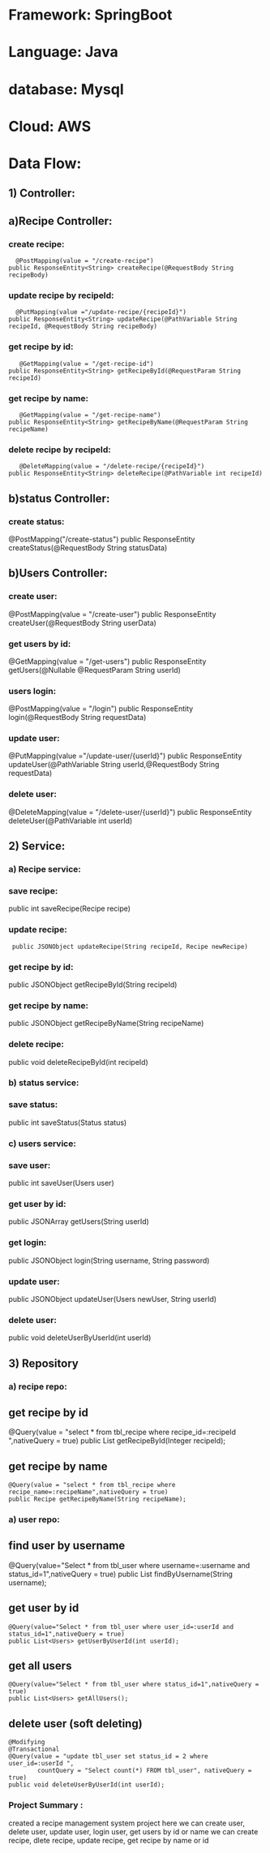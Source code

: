 # Framework: SpringBoot
# Language: Java
# database: Mysql
# Cloud: AWS

# Data Flow:
## 1) Controller: 

## a)Recipe Controller:
### create recipe: 
      @PostMapping(value = "/create-recipe")
    public ResponseEntity<String> createRecipe(@RequestBody String recipeBody)
    
### update recipe by recipeId: 
      @PutMapping(value ="/update-recipe/{recipeId}")
    public ResponseEntity<String> updateRecipe(@PathVariable String recipeId, @RequestBody String recipeBody)
                             
### get recipe by id:  
       @GetMapping(value = "/get-recipe-id")
    public ResponseEntity<String> getRecipeById(@RequestParam String recipeId)
                  
### get recipe by name: 
       @GetMapping(value = "/get-recipe-name")
    public ResponseEntity<String> getRecipeByName(@RequestParam String recipeName)
                  
###  delete recipe by recipeId: 
       @DeleteMapping(value = "/delete-recipe/{recipeId}")
    public ResponseEntity<String> deleteRecipe(@PathVariable int recipeId)


 ## b)status Controller:
  ###  create status: 
 @PostMapping("/create-status")
    public ResponseEntity<String> createStatus(@RequestBody String statusData)
  
  
 ## b)Users Controller:
  ###  create user: 
 @PostMapping(value = "/create-user")
    public ResponseEntity<String> createUser(@RequestBody String userData)
  
  ###  get users by id: 
 @GetMapping(value = "/get-users")
    public ResponseEntity<String> getUsers(@Nullable @RequestParam String userId)
  
  ###  users login: 
@PostMapping(value = "/login")
    public ResponseEntity<String> login(@RequestBody String requestData)
  
  ###  update user: 
@PutMapping(value ="/update-user/{userId}")
    public ResponseEntity<String> updateUser(@PathVariable String userId,@RequestBody String requestData)
  
  ###  delete user: 
 @DeleteMapping(value = "/delete-user/{userId}")
    public ResponseEntity<String> deleteUser(@PathVariable int userId)

 
 ## 2) Service:
  
 ### a) Recipe service:
 
 ### save recipe:
  public int saveRecipe(Recipe recipe)
  
 ### update recipe:
     public JSONObject updateRecipe(String recipeId, Recipe newRecipe)
 
### get recipe by id:
 public JSONObject getRecipeById(String recipeId) 
  
 ### get recipe by name:
 public JSONObject getRecipeByName(String recipeName)
  
 ### delete recipe:
 public void deleteRecipeById(int recipeId)
  
  
  ### b) status service:
  
  ### save status:
  public int saveStatus(Status status)
  
  
  ### c) users service:
  
  
### save user:
 public int saveUser(Users user) 
  
 ### get user by id:
 public JSONArray getUsers(String userId) 
  
  ### get login:
 public JSONObject login(String username, String password)
  
 ### update user:
  public JSONObject updateUser(Users newUser, String userId) 
  
  ### delete user:
  public void deleteUserByUserId(int userId)
  
  
  
  ## 3) Repository
  
  ### a) recipe repo:
  
  ## get recipe by id
   @Query(value = "select * from tbl_recipe where recipe_id=:recipeId ",nativeQuery = true)
    public List<Recipe> getRecipeById(Integer recipeId);

  ## get recipe by name
    @Query(value = "select * from tbl_recipe where recipe_name=:recipeName",nativeQuery = true)
    public Recipe getRecipeByName(String recipeName);
  
  
   ### a) user repo:
  
  ## find user by username
  @Query(value="Select * from tbl_user where username=:username and status_id=1",nativeQuery = true)
    public List<Users> findByUsername(String username);
  
  ## get user by id
    @Query(value="Select * from tbl_user where user_id=:userId and status_id=1",nativeQuery = true)
    public List<Users> getUserByUserId(int userId);

  ## get all users
    @Query(value="Select * from tbl_user where status_id=1",nativeQuery = true)
    public List<Users> getAllUsers();
  
  ## delete user (soft deleting)
    @Modifying
    @Transactional
    @Query(value = "update tbl_user set status_id = 2 where user_id=:userId ",
            countQuery = "Select count(*) FROM tbl_user", nativeQuery = true)
    public void deleteUserByUserId(int userId);
  
  
  
### Project Summary :
  
  created a recipe management system project 
  here we can create user, delete user, update user, login user, get users by id or name
  we can create recipe, dlete recipe, update recipe, get recipe by name or id
  
  
 
 
